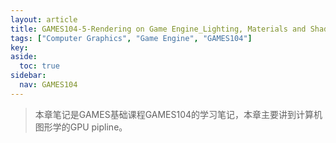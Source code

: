 ```yaml
---
layout: article
title: GAMES104-5-Rendering on Game Engine_Lighting, Materials and Shaders
tags: ["Computer Graphics", "Game Engine", "GAMES104"]
key: 
aside:
  toc: true
sidebar:
  nav: GAMES104
---
```





> 本章笔记是GAMES基础课程GAMES104的学习笔记，本章主要讲到计算机图形学的GPU pipline。

<br />
